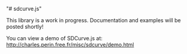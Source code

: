 "# sdcurve.js" 

This library is a work in progress. Documentation and examples will be posted shortly!

You can view a demo of SDCurve.js at: http://charles.perin.free.fr/misc/sdcurve/demo.html
